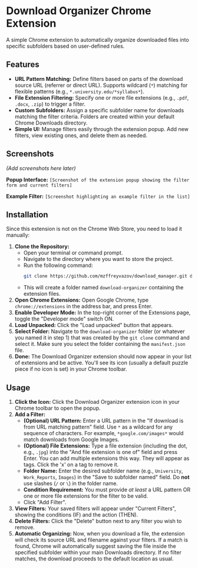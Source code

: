 # Download Organizer Chrome Extension

A simple Chrome extension to automatically organize downloaded files into specific subfolders based on user-defined rules.

## Features

*   **URL Pattern Matching:** Define filters based on parts of the download source URL (referrer or direct URL). Supports wildcard (`*`) matching for flexible patterns (e.g., `*.university.edu/*syllabus*`).
*   **File Extension Filtering:** Specify one or more file extensions (e.g., `.pdf`, `.docx`, `.zip`) to trigger a filter.
*   **Custom Subfolders:** Assign a specific subfolder name for downloads matching the filter criteria. Folders are created within your default Chrome Downloads directory.
*   **Simple UI:** Manage filters easily through the extension popup. Add new filters, view existing ones, and delete them as needed.

## Screenshots

*(Add screenshots here later)*

**Popup Interface:**
`[Screenshot of the extension popup showing the filter form and current filters]`

**Example Filter:**
`[Screenshot highlighting an example filter in the list]`

## Installation

Since this extension is not on the Chrome Web Store, you need to load it manually:

1.  **Clone the Repository:**
    *   Open your terminal or command prompt.
    *   Navigate to the directory where you want to store the project.
    *   Run the following command:
        ```bash
        git clone https://github.com/mzffreyvazov/download_manager.git download-organizer
        ```
    *   This will create a folder named `download-organizer` containing the extension files.
2.  **Open Chrome Extensions:** Open Google Chrome, type `chrome://extensions` in the address bar, and press Enter.
3.  **Enable Developer Mode:** In the top-right corner of the Extensions page, toggle the "Developer mode" switch ON.
4.  **Load Unpacked:** Click the "Load unpacked" button that appears.
5.  **Select Folder:** Navigate to the `download-organizer` folder (or whatever you named it in step 1) that was created by the `git clone` command and select it. Make sure you select the folder containing the `manifest.json` file.
6.  **Done:** The Download Organizer extension should now appear in your list of extensions and be active. You'll see its icon (usually a default puzzle piece if no icon is set) in your Chrome toolbar.

## Usage

1.  **Click the Icon:** Click the Download Organizer extension icon in your Chrome toolbar to open the popup.
2.  **Add a Filter:**
    *   **(Optional) URL Pattern:** Enter a URL pattern in the "If download is from URL matching pattern" field. Use `*` as a wildcard for any sequence of characters. For example, `*google.com/images*` would match downloads from Google Images.
    *   **(Optional) File Extensions:** Type a file extension (including the dot, e.g., `.jpg`) into the "And file extension is one of" field and press Enter. You can add multiple extensions this way. They will appear as tags. Click the 'x' on a tag to remove it.
    *   **Folder Name:** Enter the desired subfolder name (e.g., `University`, `Work_Reports`, `Images`) in the "Save to subfolder named" field. Do **not** use slashes (`/` or `\`) in the folder name.
    *   **Condition Requirement:** You must provide *at least* a URL pattern OR one or more file extensions for the filter to be valid.
    *   Click "Add Filter".
3.  **View Filters:** Your saved filters will appear under "Current Filters", showing the conditions (IF) and the action (THEN).
4.  **Delete Filters:** Click the "Delete" button next to any filter you wish to remove.
5.  **Automatic Organizing:** Now, when you download a file, the extension will check its source URL and filename against your filters. If a match is found, Chrome will automatically suggest saving the file inside the specified subfolder within your main Downloads directory. If no filter matches, the download proceeds to the default location as usual.
